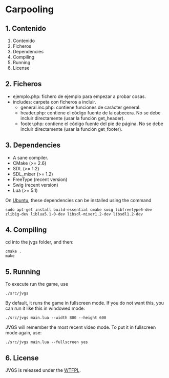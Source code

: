 Carpooling
==========

## 1. Contenido

1. Contenido
2. Ficheros
3. Dependencies
4. Compiling
5. Running
6. License

## 2. Ficheros

- ejemplo.php: fichero de ejemplo para empezar a probar cosas.
- includes: carpeta con ficheros a incluir.
   - general.inc.php: contiene funciones de carácter general.
   - header.php: contiene el código fuente de la cabecera. No se debe incluir directamente (usar la función get_header).
   - footer.php: contiene el código fuente del pie de página. No se debe incluir directamente (usar la función get_footer).  

## 3. Dependencies

- A sane compiler.
- CMake (>= 2.6)
- SDL (>= 1.2)
- SDL_mixer (>= 1.2)
- FreeType (recent version)
- Swig (recent version)
- Lua (>= 5.1)

On [Ubuntu](http://www.ubuntu.com/), these dependencies can be installed using
the command

    sudo apt-get install build-essential cmake swig libfreetype6-dev zlib1g-dev liblua5.1-0-dev libsdl-mixer1.2-dev libsdl1.2-dev

## 4. Compiling

cd into the jvgs folder, and then:

    cmake .
    make

## 5. Running

To execute run the game, use

    ./src/jvgs

By default, it runs the game in fullscreen mode. If you do not want this, you
can run it like this in windowed mode:

    ./src/jvgs main.lua --width 800 --height 600

JVGS will remember the most recent video mode. To put it in fullscreen mode
again, use:

    ./src/jvgs main.lua --fullscreen yes

## 6. License

JVGS is released under the [WTFPL](http://sam.zoy.org/wtfpl/).
